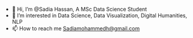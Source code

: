 - 👋 Hi, I’m @Sadia Hassan, A MSc Data Science Student
- 👀 I’m interested in Data Science, Data Visualization, Digital Humanities, NLP
- 📫 How to reach me Sadiamohammedh@gmail.com


<!---
Sadia-Data-Science/Sadia-Data-Science is a ✨ special ✨ repository because its `README.md` (this file) appears on your GitHub profile.
You can click the Preview link to take a look at your changes.
--->
